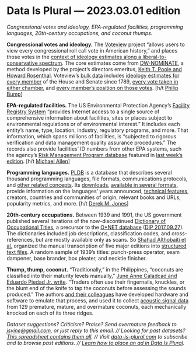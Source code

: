 Data Is Plural — 2023.03.01 edition
===================================

*Congressional votes and ideology, EPA-regulated facilities, programming languages, 20th-century occupations, and coconut thumps.*


__Congressional votes and ideology.__ The [Voteview](https://voteview.com/) project “allows users to view every congressional roll call vote in American history,” and places those votes in the [context of ideology estimates along a liberal-to-conservative spectrum](https://voteview.com/about). The core estimates come from [DW-NOMINATE](https://en.wikipedia.org/wiki/NOMINATE_\(scaling_method\)), a method developed by the project’s directors emeritus, [Keith T. Poole and Howard Rosenthal](https://authors.library.caltech.edu/83232/). Voteview’s [bulk data](https://voteview.com/data) includes [ideology estimates for every member](https://voteview.com/articles/data_help_members) of the House and Senate since 1789, [every vote taken in either chamber](https://voteview.com/articles/data_help_rollcalls), and [every member’s position on those votes](https://voteview.com/articles/data_help_votes). [h/t [Philip Bump](https://s2.washingtonpost.com/camp-rw/?s=63f0e8661b79c61f879a5b01)]


__EPA-regulated facilities.__ The US Environmental Protection Agency’s [Facility Registry System](https://www.epa.gov/frs) “provides Internet access to a single source of comprehensive information about facilities, sites or places subject to environmental regulations or of environmental interest.” It includes each entity’s name, type, location, industry, regulatory programs, and more. That information, which spans millions of facilities, is “subjected to rigorous verification and data management quality assurance procedures.” The records also provide facilities’ ID numbers from other EPA systems, such the agency’s [Risk Management Program database](https://www.data-liberation-project.org/datasets/epa-risk-management-program-database/) featured in [last week’s edition](https://www.data-is-plural.com/archive/2023-02-22-edition/). [h/t [Michael Allen](https://carts.lsu.edu/about/staff/1)]


__Programming languages.__ [PLDB](https://pldb.com/) is a database that describes several thousand programming languages, file formats, communications protocols, and [other related concepts](https://pldb.com/pages/about.html). Its [downloads](https://pldb.com/docs/csv.html), [available in several formats](https://github.com/breck7/pldb), provide information on the languages’ years announced, [technical features](https://pldb.com/lists/features.html), creators, countries and communities of origin, relevant books and URLs, popularity metrics, and more. [h/t [Derek M. Jones](http://knosof.co.uk/ESEUR/)]


__20th-century occupations.__ Between 1939 and 1991, the US government published several iterations of the now-discontinued [Dictionary of Occupational Titles](https://www.oalj.dol.gov/PUBLIC/DOT/REFERENCES/DOTINTRO.HTM), a precursor to the [O*NET database](https://www.onetcenter.org/database.html) ([DIP 2017.09.27](https://www.data-is-plural.com/archive/2017-09-27-edition/)). The dictionaries included job descriptions, classification codes, and cross-references, but are mostly available only as scans.  So [Shahad Althobaiti et al.](https://arxiv.org/abs/2204.07073) organized the manual transcription of five major editions into [structured text files](https://dataverse.harvard.edu/dataset.xhtml?persistentId=doi:10.7910/DVN/DQW8IP). A random sample of 1939’s titles: punch-press operator, seam dampener, base brander, box pleater, and necktie finisher.


__Thump, thump, coconut.__ “Traditionally,” in the Philippines, “coconuts are classified into their maturity levels manually,” [June Anne Caladcad and Eduardo Piedad Jr. write](https://www.sciencedirect.com/science/article/pii/S2352340923000549). “Traders often use their fingernails, knuckles, or the blunt end of the knife to tap the coconuts before assessing the sounds produced.” The authors [and their colleagues](https://www.sciencedirect.com/science/article/abs/pii/S0168169919324767) have developed hardware and software to emulate that process, and used it to collect [acoustic signal data](https://data.mendeley.com/datasets/hxh8kd3snj) from 129 premature, mature, and overmature coconuts, each mechanically knocked on each of its three ridges.


*Dataset suggestions? Criticism? Praise? Send overmature feedback to jsvine@gmail.com, or just reply to this email. // Looking for past datasets? [This spreadsheet contains them all](https://docs.google.com/spreadsheets/d/1wZhPLMCHKJvwOkP4juclhjFgqIY8fQFMemwKL2c64vk/edit#gid=0). // Visit [data-is-plural.com](https://www.data-is-plural.com) to subscribe and to browse past editions. // [Learn how to place an ad in Data Is Plural](https://docs.google.com/document/d/e/2PACX-1vSP5xYrhqEvoGTi2aFzrsYQXadG8Gv0Y6YGWjib1e4qcXG45Sq5TSvngvh342DdcAEyEDIVd5V3RYcc/pub).*
